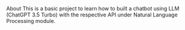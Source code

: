 About
This is a basic project to learn how to built a chatbot using LLM (ChatGPT 3.5 Turbo) with the respective API under Natural Language Processing module.
